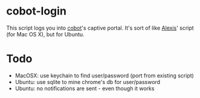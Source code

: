 # cobot-login

This script logs you into [cobot][]'s captive portal. It's sort of like [Alexis][alexis]' script (for Mac OS X), but for Ubuntu.

[alexis]: http://github.com/afh/
[cobot]: http://cobot.me

# Todo

 * MacOSX: use keychain to find user/password (port from existing script)
 * Ubuntu: use sqlite to mine chrome's db for user/password
 * Ubuntu: no notifications are sent - even though it works
